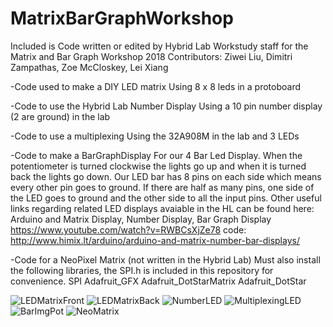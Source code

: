 # MatrixBarGraphWorkshop
Included is Code written or edited by Hybrid Lab Workstudy staff for the Matrix and Bar Graph Workshop 2018
Contributors: Ziwei Liu, Dimitri Zampathas, Zoe McCloskey, Lei Xiang

-Code used to make a DIY LED matrix 
Using 8 x 8 leds in a protoboard

-Code to use the Hybrid Lab Number Display
Using a 10 pin number display (2 are ground) in the lab

-Code to use a multiplexing 
Using the 32A908M in the lab and 3 LEDs

-Code to make a BarGraphDisplay 
For our 4 Bar Led Display. When the potentiometer is turned clockwise the lights go up and when it is turned back the lights go down. Our LED bar has 8 pins on each side which means every other pin goes to ground. If there are half as many pins, one side of the LED goes to ground and the other side to all the input pins. 
Other useful links regarding related LED displays avaiable in the HL can be found here: 
Arduino and Matrix Display, Number Display, Bar Graph Display
https://www.youtube.com/watch?v=RWBCsXjZe78
code: http://www.himix.lt/arduino/arduino-and-matrix-number-bar-displays/

-Code for a NeoPixel Matrix (not written in the Hybrid Lab) Must also install the following libraries, the SPI.h is included in this repository for convenience. 
SPI
Adafruit_GFX
Adafruit_DotStarMatrix
Adafruit_DotStar



![LEDMatrixFront](LEDMatrixFront.jpg)
![LEDMatrixBack](LEDMatrixBack.jpg)
![NumberLED](numberLED.jpg)
![MultiplexingLED](MultiplexingLED.jpg)
![BarImgPot](BarImgPot.jpg)
![NeoMatrix](NeoMatrix.jpg)


